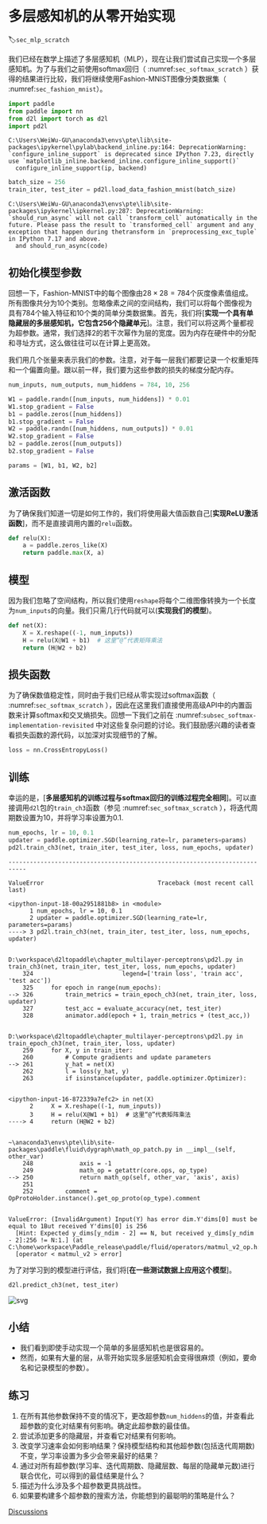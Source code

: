 # 多层感知机的从零开始实现
:label:`sec_mlp_scratch`

我们已经在数学上描述了多层感知机（MLP），现在让我们尝试自己实现一个多层感知机。为了与我们之前使用softmax回归（ :numref:`sec_softmax_scratch` ）获得的结果进行比较，我们将继续使用Fashion-MNIST图像分类数据集（ :numref:`sec_fashion_mnist`）。



```python
import paddle
from paddle import nn
from d2l import torch as d2l
import pd2l
```

    C:\Users\WeiWu-GU\anaconda3\envs\pte\lib\site-packages\ipykernel\pylab\backend_inline.py:164: DeprecationWarning: `configure_inline_support` is deprecated since IPython 7.23, directly use `matplotlib_inline.backend_inline.configure_inline_support()`
      configure_inline_support(ip, backend)



```python
batch_size = 256
train_iter, test_iter = pd2l.load_data_fashion_mnist(batch_size)
```

    C:\Users\WeiWu-GU\anaconda3\envs\pte\lib\site-packages\ipykernel\ipkernel.py:287: DeprecationWarning: `should_run_async` will not call `transform_cell` automatically in the future. Please pass the result to `transformed_cell` argument and any exception that happen during thetransform in `preprocessing_exc_tuple` in IPython 7.17 and above.
      and should_run_async(code)


## 初始化模型参数

回想一下，Fashion-MNIST中的每个图像由$28 \times 28 = 784$个灰度像素值组成。所有图像共分为10个类别。忽略像素之间的空间结构，我们可以将每个图像视为具有784个输入特征和10个类的简单分类数据集。首先，我们将[**实现一个具有单隐藏层的多层感知机，它包含256个隐藏单元**]。注意，我们可以将这两个量都视为超参数。通常，我们选择2的若干次幂作为层的宽度。因为内存在硬件中的分配和寻址方式，这么做往往可以在计算上更高效。

我们用几个张量来表示我们的参数。注意，对于每一层我们都要记录一个权重矩阵和一个偏置向量。跟以前一样，我们要为这些参数的损失的梯度分配内存。



```python
num_inputs, num_outputs, num_hiddens = 784, 10, 256

W1 = paddle.randn([num_inputs, num_hiddens]) * 0.01
W1.stop_gradient = False
b1 = paddle.zeros([num_hiddens])
b1.stop_gradient = False
W2 = paddle.randn([num_hiddens, num_outputs]) * 0.01
W2.stop_gradient = False
b2 = paddle.zeros([num_outputs])
b2.stop_gradient = False

params = [W1, b1, W2, b2]
```

## 激活函数

为了确保我们知道一切是如何工作的，我们将使用最大值函数自己[**实现ReLU激活函数**]，而不是直接调用内置的`relu`函数。



```python
def relu(X):
    a = paddle.zeros_like(X)
    return paddle.max(X, a)
```

## 模型

因为我们忽略了空间结构，所以我们使用`reshape`将每个二维图像转换为一个长度为`num_inputs`的向量。我们只需几行代码就可以(**实现我们的模型**)。



```python
def net(X):
    X = X.reshape((-1, num_inputs))
    H = relu(X@W1 + b1)  # 这里“@”代表矩阵乘法
    return (H@W2 + b2)
```

## 损失函数

为了确保数值稳定性，同时由于我们已经从零实现过softmax函数（ :numref:`sec_softmax_scratch` ），因此在这里我们直接使用高级API中的内置函数来计算softmax和交叉熵损失。回想一下我们之前在 :numref:`subsec_softmax-implementation-revisited` 中对这些复杂问题的讨论。我们鼓励感兴趣的读者查看损失函数的源代码，以加深对实现细节的了解。



```python
loss = nn.CrossEntropyLoss()
```

## 训练

幸运的是，[**多层感知机的训练过程与softmax回归的训练过程完全相同**]。可以直接调用`d2l`包的`train_ch3`函数（参见 :numref:`sec_softmax_scratch` ），将迭代周期数设置为10，并将学习率设置为0.1.



```python
num_epochs, lr = 10, 0.1
updater = paddle.optimizer.SGD(learning_rate=lr, parameters=params)
pd2l.train_ch3(net, train_iter, test_iter, loss, num_epochs, updater)
```


    ---------------------------------------------------------------------------

    ValueError                                Traceback (most recent call last)

    <ipython-input-18-00a2951881b8> in <module>
          1 num_epochs, lr = 10, 0.1
          2 updater = paddle.optimizer.SGD(learning_rate=lr, parameters=params)
    ----> 3 pd2l.train_ch3(net, train_iter, test_iter, loss, num_epochs, updater)


    D:\workspace\d2ltopaddle\chapter_multilayer-perceptrons\pd2l.py in train_ch3(net, train_iter, test_iter, loss, num_epochs, updater)
        324                         legend=['train loss', 'train acc', 'test acc'])
        325     for epoch in range(num_epochs):
    --> 326         train_metrics = train_epoch_ch3(net, train_iter, loss, updater)
        327         test_acc = evaluate_accuracy(net, test_iter)
        328         animator.add(epoch + 1, train_metrics + (test_acc,))


    D:\workspace\d2ltopaddle\chapter_multilayer-perceptrons\pd2l.py in train_epoch_ch3(net, train_iter, loss, updater)
        259     for X, y in train_iter:
        260         # Compute gradients and update parameters
    --> 261         y_hat = net(X)
        262         l = loss(y_hat, y)
        263         if isinstance(updater, paddle.optimizer.Optimizer):


    <ipython-input-16-872339a7efc2> in net(X)
          2     X = X.reshape((-1, num_inputs))
          3     H = relu(X@W1 + b1)  # 这里“@”代表矩阵乘法
    ----> 4     return (H@W2 + b2)


    ~\anaconda3\envs\pte\lib\site-packages\paddle\fluid\dygraph\math_op_patch.py in __impl__(self, other_var)
        248             axis = -1
        249             math_op = getattr(core.ops, op_type)
    --> 250             return math_op(self, other_var, 'axis', axis)
        251
        252         comment = OpProtoHolder.instance().get_op_proto(op_type).comment


    ValueError: (InvalidArgument) Input(Y) has error dim.Y'dims[0] must be equal to 1But received Y'dims[0] is 256
      [Hint: Expected y_dims[y_ndim - 2] == N, but received y_dims[y_ndim - 2]:256 != N:1.] (at C:\home\workspace\Paddle_release\paddle/fluid/operators/matmul_v2_op.h:164)
      [operator < matmul_v2 > error]


为了对学习到的模型进行评估，我们将[**在一些测试数据上应用这个模型**]。



```python
d2l.predict_ch3(net, test_iter)
```


![svg](output_14_0.svg)


## 小结

* 我们看到即使手动实现一个简单的多层感知机也是很容易的。
* 然而，如果有大量的层，从零开始实现多层感知机会变得很麻烦（例如，要命名和记录模型的参数）。

## 练习

1. 在所有其他参数保持不变的情况下，更改超参数`num_hiddens`的值，并查看此超参数的变化对结果有何影响。确定此超参数的最佳值。
1. 尝试添加更多的隐藏层，并查看它对结果有何影响。
1. 改变学习速率会如何影响结果？保持模型结构和其他超参数(包括迭代周期数)不变，学习率设置为多少会带来最好的结果？
1. 通过对所有超参数(学习率、迭代周期数、隐藏层数、每层的隐藏单元数)进行联合优化，可以得到的最佳结果是什么？
1. 描述为什么涉及多个超参数更具挑战性。
1. 如果要构建多个超参数的搜索方法，你能想到的最聪明的策略是什么？


[Discussions](https://discuss.d2l.ai/t/1804)
